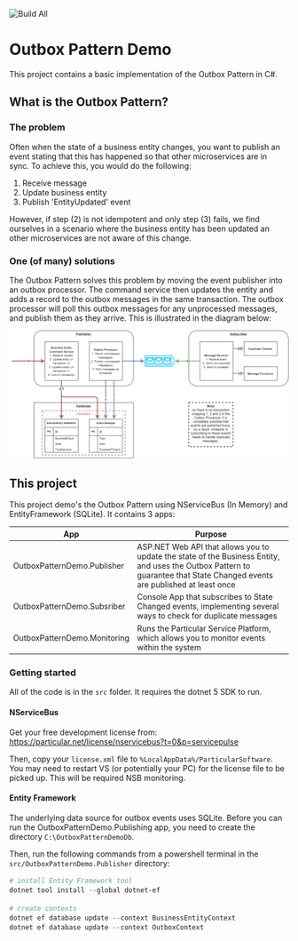 ![Build All](https://github.com/benchiverton/OutboxPatternDemo/workflows/Build%20All/badge.svg)

# Outbox Pattern Demo

This project contains a basic implementation of the Outbox Pattern in C#.

## What is the Outbox Pattern?

### The problem

Often when the state of a business entity changes, you want to publish an event stating that this has happened so that other microservices are in sync. To achieve this, you would do the following:

1. Receive message
2. Update business entity
3. Publish 'EntityUpdated' event

However, if step (2) is not idempotent and only step (3) fails, we find ourselves in a scenario where the business entity has been updated an other microservices are not aware of this change.

### One (of many) solutions

The Outbox Pattern solves this problem by moving the event publisher into an outbox processor. The command service then updates the entity and adds a record to the outbox messages in the same transaction. The outbox processor will poll this outbox messages for any unprocessed messages, and publish them as they arrive. This is illustrated in the diagram below:

![Diagram](docs/OutboxPatternDiagram.png)

## This project

This project demo's the Outbox Pattern using NServiceBus (In Memory) and EntityFramework (SQLite). It contains 3 apps:

| App                          | Purpose                                                      |
| ---------------------------- | ------------------------------------------------------------ |
| OutboxPatternDemo.Publisher  | ASP.NET Web API that allows you to update the state of the Business Entity, and uses the Outbox Pattern to guarantee that State Changed events are published at least once |
| OutboxPatternDemo.Subsriber  | Console App that subscribes to State Changed events, implementing several ways to check for duplicate messages |
| OutboxPatternDemo.Monitoring | Runs the Particular Service Platform, which allows you to monitor events within the system |

### Getting started

All of the code is in the `src` folder. It requires the dotnet 5 SDK to run.

#### NServiceBus

Get your free development license from: https://particular.net/license/nservicebus?t=0&p=servicepulse

Then, copy your `license.xml` file to `%LocalAppData%/ParticularSoftware`. You may need to restart VS (or potentially your PC) for the license file to be picked up. This will be required NSB monitoring.

#### Entity Framework

The underlying data source for outbox events uses SQLite. Before you can run the OutboxPatternDemo.Publishing app, you need to create the directory `C:\OutboxPatternDemoDb`.

Then, run the following commands from a powershell terminal in the `src/OutboxPatternDemo.Publisher` directory:

```powershell
# install Entity Framework tool
dotnet tool install --global dotnet-ef

# create contexts
dotnet ef database update --context BusinessEntityContext
dotnet ef database update --context OutboxContext
```

